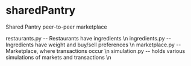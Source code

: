 # sharedPantry
Shared Pantry peer-to-peer marketplace

restaurants.py -- Restaurants have ingredients \n
ingredients.py -- Ingredients have weight and buy/sell preferences \n
marketplace.py -- Marketplace, where transactions occur \n
simulation.py -- holds various simulations of markets and transactions \n

